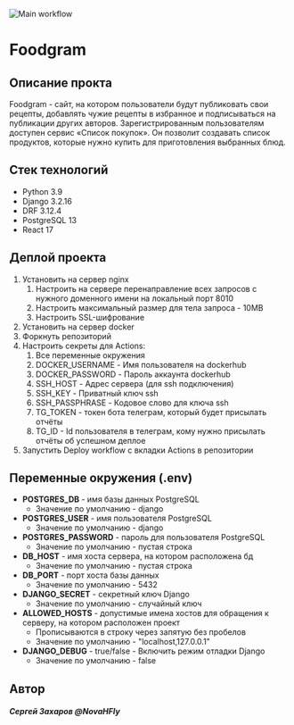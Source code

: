 ![Main workflow](https://github.com/NovaHFly/foodgram/actions/workflows/main.yml/badge.svg)

# Foodgram

## Описание прокта
Foodgram - сайт, на котором пользователи будут публиковать свои рецепты, добавлять чужие рецепты в избранное и подписываться на публикации других авторов. Зарегистрированным пользователям доступен сервис «Список покупок». Он позволит создавать список продуктов, которые нужно купить для приготовления выбранных блюд.

## Стек технологий
- Python 3.9
- Django 3.2.16
- DRF 3.12.4
- PostgreSQL 13
- React 17

## Деплой проекта
1. Установить на сервер nginx
   1. Настроить на сервере перенаправление всех запросов с нужного доменного имени на локальный порт 8010
   2. Настроить максимальный размер для тела запроса - 10MB
   3. Настроить SSL-шифрование
2. Установить на сервер docker
3. Форкнуть репозиторий
4. Настроить секреты для Actions:
   1. Все переменные окружения
   2. DOCKER_USERNAME - Имя пользователя на dockerhub
   3. DOCKER_PASSWORD - Пароль аккаунта dockerhub
   4. SSH_HOST - Адрес сервера (для ssh подключения)
   5. SSH_KEY - Приватный ключ ssh
   6. SSH_PASSPHRASE - Кодовое слово для ключа ssh
   7. TG_TOKEN - токен бота телеграм, который будет присылать отчёты
   8. TG_ID - Id пользователя в телеграм, кому нужно присылать отчёты об успешном деплое
5. Запустить Deploy workflow с вкладки Actions в репозитории

## Переменные окружения (.env)
- **POSTGRES_DB** - имя базы данных PostgreSQL
  - Значение по умолчанию - django
- **POSTGRES_USER** - имя пользователя PostgreSQL
  - Значение по умолчанию - django
- **POSTGRES_PASSWORD** - пароль для пользователя PostgreSQL
  - Значение по умолчанию - пустая строка
- **DB_HOST** - имя хоста сервера, на котором расположена бд
  - Значение по умолчанию - пустая строка
- **DB_PORT** - порт хоста базы данных
  - Значение по умолчанию - 5432
- **DJANGO_SECRET** - секретный ключ Django
  - Значение по умолчанию - случайный ключ
- **ALLOWED_HOSTS** - допустимые имена хостов для обращения к серверу, на котором расположен проект
  - Прописываются в строку через запятую без пробелов
  - Значение по умолчанию - "localhost,127.0.0.1"
- **DJANGO_DEBUG** - true/false - Включить режим отладки Django
  - Значение по умолчанию - false

## Автор
#### *Сергей Захаров @NovaHFly*
